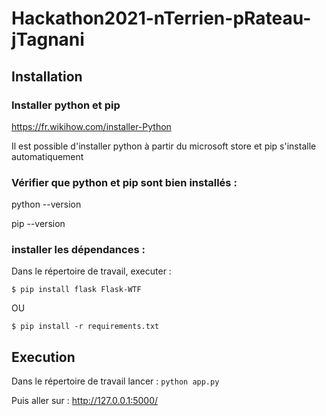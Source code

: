 # Hackathon2021-nTerrien-pRateau-jTagnani

## Installation
### Installer python et pip

https://fr.wikihow.com/installer-Python

Il est possible d'installer python à partir du microsoft store et pip s'installe automatiquement

### Vérifier que python et pip sont bien installés :

python --version

pip --version

###  installer les dépendances :

Dans le répertoire de travail, executer :

```$ pip install flask Flask-WTF```

OU

```$ pip install -r requirements.txt```

## Execution

Dans le répertoire de travail lancer :
```python app.py```

Puis aller sur : http://127.0.0.1:5000/

